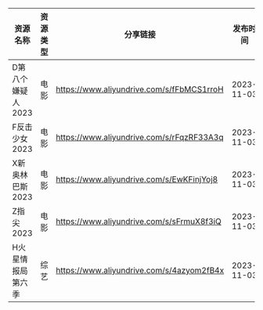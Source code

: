 | 资源名称        | 资源类型 | 分享链接                                      | 发布时间       |
| ----------- | ---- | ----------------------------------------- | ---------- |
| D第八个嫌疑人2023 | 电影   | https://www.aliyundrive.com/s/fFbMCS1rroH | 2023-11-03 |
| F反击少女2023   | 电影   | https://www.aliyundrive.com/s/rFqzRF33A3q | 2023-11-03 |
| X新奥林巴斯2023  | 电影   | https://www.aliyundrive.com/s/EwKFinjYoj8 | 2023-11-03 |
| Z指尖2023     | 电影   | https://www.aliyundrive.com/s/sFrmuX8f3iQ | 2023-11-03 |
| H火星情报局第六季   | 综艺   | https://www.aliyundrive.com/s/4azyom2fB4x | 2023-11-03 |
